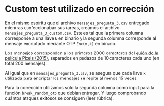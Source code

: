 # Custom test utilizado en corrección

En el mismo espíritu que el archivo `mensajes_pregunta_3.csv` entregado mientras confeccionaban sus tareas, creamos el archivo `mensajes_pregunta_3_custom.csv`. Este es tal que la primera columna corresponde a una llave `k` en binario y la segunda columna corresponde al mensaje encriptado mediante OTP `Enc(m,k)` en binario.

Los mensajes corresponden a los primeros 2000 caracteres del [guión de la película Pixels (2015)](https://pastebin.com/jKgsVYaU), separados en pedazos de 10 caracteres cada uno (en total 200 mensajes).

Al igual que en `mensajes_pregunta_3.csv`, se asegura que cada llave `k` utilizada para encriptar los mensajes se repite al menos 15 veces.

Para la corrección utilizamos solo la segunda columna como input para la función `break_random_otp` que debian entregar. Y luego comprobando cuántos ataques exitosos se consiguen (leer rúbrica).

